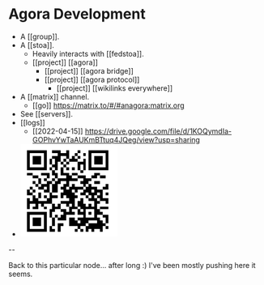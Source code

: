 # Agora Development
- A [[group]].
- A [[stoa]].
	- Heavily interacts with [[fedstoa]].
	- [[project]] [[agora]]
		- [[project]] [[agora bridge]]
		- [[project]] [[agora protocol]]
			- [[project]] [[wikilinks everywhere]]
- A [[matrix]] channel.
	- [[go]] https://matrix.to/#/#anagora:matrix.org
- See [[servers]].
- [[logs]]
	- [[2022-04-15]] https://drive.google.com/file/d/1KOQymdIa-GOPhvYwTaAUKmBTtuq4JQeg/view?usp=sharing
- ![](assets/2022-01-19-17-00-58.png)

--

Back to this particular node... after long :) I've been mostly pushing here it seems.